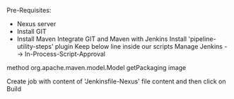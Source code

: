 Pre-Requisites:
- Nexus server
- Install GIT
- Install Maven
Integrate GIT and Maven with Jenkins
Install 'pipeline-utility-steps' plugin
Keep below line inside our scripts
Manage Jenkins --> In-Process-Script-Approval

method org.apache.maven.model.Model getPackaging
image

Create job with content of 'Jenkinsfile-Nexus' file content and then click on Build
